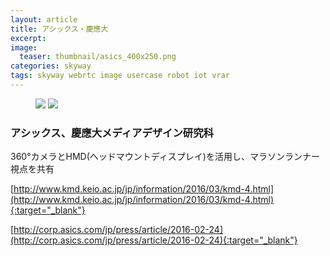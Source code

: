 ```yaml
---
layout: article
title: アシックス・慶應大
excerpt: 
image:
  teaser: thumbnail/asics_400x250.png
categories: skyway
tags: skyway webrtc image usercase robot iot vrar
---
```


<figure class="half">
	<img src="{{ site.url | replace_first: 'http://', '//' | replace_first: 'https://', '//' }}{{ site.baseurl }}/images/pages/asics-keio-vr.png">
  <img src="{{ site.url | replace_first: 'http://', '//' | replace_first: 'https://', '//' }}{{ site.baseurl }}/images/pages/asics-keio-vr2.png">
</figure>

### アシックス、慶應大メディアデザイン研究科

360°カメラとHMD(ヘッドマウントディスプレイ)を活用し、マラソンランナー視点を共有


[http://www.kmd.keio.ac.jp/jp/information/2016/03/kmd-4.html](http://www.kmd.keio.ac.jp/jp/information/2016/03/kmd-4.html){:target="_blank"}

[http://corp.asics.com/jp/press/article/2016-02-24](http://corp.asics.com/jp/press/article/2016-02-24){:target="_blank"}
